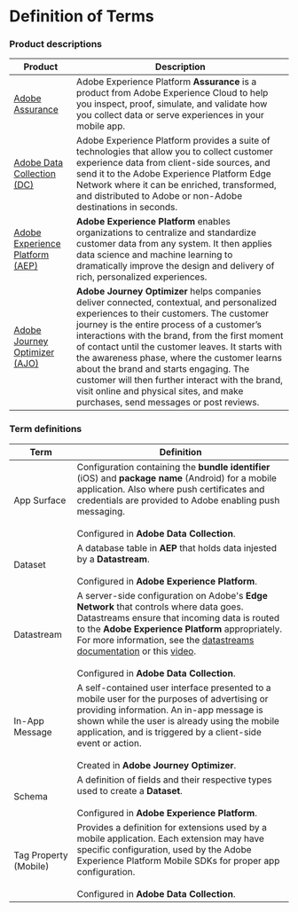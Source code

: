 # Definition of Terms

### Product descriptions

| Product | Description |
| ------- | ----------- |
| [Adobe Assurance](https://developer.adobe.com/client-sdks/documentation/platform-assurance/) | Adobe Experience Platform **Assurance** is a product from Adobe Experience Cloud to help you inspect, proof, simulate, and validate how you collect data or serve experiences in your mobile app. |
| [Adobe Data Collection (DC)](https://experienceleague.adobe.com/docs/experience-platform/collection/home.html) | Adobe Experience Platform provides a suite of technologies that allow you to collect customer experience data from client-side sources, and send it to the Adobe Experience Platform Edge Network where it can be enriched, transformed, and distributed to Adobe or non-Adobe destinations in seconds. |
| [Adobe Experience Platform (AEP)](https://experienceleague.adobe.com/docs/experience-platform.html?lang=en) | **Adobe Experience Platform** enables organizations to centralize and standardize customer data from any system. It then applies data science and machine learning to dramatically improve the design and delivery of rich, personalized experiences. |
| [Adobe Journey Optimizer (AJO)](https://experienceleague.adobe.com/docs/journey-optimizer/using/get-started/get-started.html?lang=en) | **Adobe Journey Optimizer** helps companies deliver connected, contextual, and personalized experiences to their customers. The customer journey is the entire process of a customer’s interactions with the brand, from the first moment of contact until the customer leaves. It starts with the awareness phase, where the customer learns about the brand and starts engaging. The customer will then further interact with the brand, visit online and physical sites, and make purchases, send messages or post reviews. | 

### Term definitions

| Term | Definition |
| ---- | ---------- |
| App Surface | Configuration containing the **bundle identifier** (iOS) and **package name** (Android) for a mobile application. Also where push certificates and credentials are provided to Adobe enabling push messaging. <br /><br />Configured in **Adobe Data Collection**. |
| Dataset | A database table in **AEP** that holds data injested by a **Datastream**. <br /><br />Configured in **Adobe Experience Platform**. |
| Datastream | A server-side configuration on Adobe's **Edge Network** that controls where data goes. Datastreams ensure that incoming data is routed to the **Adobe Experience Platform** appropriately. For more information, see the [datastreams documentation](https://experienceleague.adobe.com/docs/experience-platform/edge/datastreams/overview.html?lang=en) or this [video](https://experienceleague.adobe.com/docs/platform-learn/data-collection/edge-network/configure-datastreams.html?lang=en). <br /><br />Configured in **Adobe Data Collection**. |
| In-App Message | A self-contained user interface presented to a mobile user for the purposes of advertising or providing information. An in-app message is shown while the user is already using the mobile application, and is triggered by a client-side event or action. <br /><br />Created in **Adobe Journey Optimizer**.|
| Schema | A definition of fields and their respective types used to create a **Dataset**. <br /><br />Configured in **Adobe Experience Platform**. |
| Tag Property (Mobile) | Provides a definition for extensions used by a mobile application. Each extension may have specific configuration, used by the Adobe Experience Platform Mobile SDKs for proper app configuration. <br /><br />Configured in **Adobe Data Collection**. |

